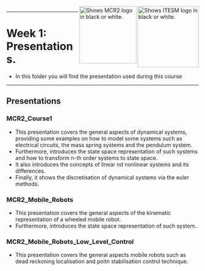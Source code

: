 <picture>
  <source media="(prefers-color-scheme: dark)" srcset="https://github.com/ManchesterRoboticsLtd/TE3003B_Integration_of_Robotics_and_Intelligent_Systems/blob/main/Misc/Logos/Logotipo%20Vertical%20Bco_Transparente.png">
  <source media="(prefers-color-scheme: light)" srcset="https://github.com/ManchesterRoboticsLtd/TE3003B_Integration_of_Robotics_and_Intelligent_Systems/blob/main/Misc/Logos/Logotipo%20Vertical%20Azul%20transparente.png">
  <img alt="Shows ITESM logo in black or white." width="160" align="right">
</picture>

<picture>
  <source media="(prefers-color-scheme: dark)" srcset="https://github.com/ManchesterRoboticsLtd/TE3003B_Integration_of_Robotics_and_Intelligent_Systems/blob/main/Misc/Logos/MCR2_Logo_White.png">
  <source media="(prefers-color-scheme: light)" srcset="https://github.com/ManchesterRoboticsLtd/TE3003B_Integration_of_Robotics_and_Intelligent_Systems/blob/main/Misc/Logos/MCR2_Logo_Black.png">
  <img alt="Shows MCR2 logo in black or white." width="150" align="right">
</picture>

---
# Week 1: Presentations.

  * In this folder you will find the presentation used during this course

---
  ## Presentations
  
   ### MCR2_Course1
   * This presentation covers the general aspects of dynamical systems, providing some examples on how to model some systems such as electrical circuits, the mass spring systems and the pendulum system.
   * Furthermore, introduces the state space representation of such systems and how to transform n-th order systems to state space.
   * It also introduces the concepts of linear nd nonlinear systems and its differences.
   * Finally, it shows the discretisation of dynamical systems via the euler methods.
   
   ### MCR2_Mobile_Robots
   * This presentation covers the general aspects of the kinematic representation of a wheeled mobile robot.
   * Furthermore, introduces the state space representation of such system..
   
   ### MCR2_Mobile_Robots_Low_Level_Control
   * This presentation covers the general aspects mobile robots such as dead reckoning localisation and poitn stabilisation control technique.


  

